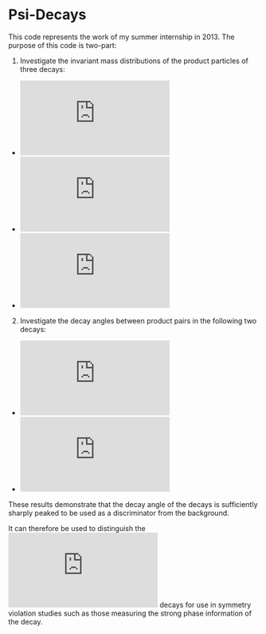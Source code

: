Psi-Decays
==========

This code represents the work of my summer internship in 2013.
The purpose of this code is two-part:

1. Investigate the invariant mass distributions of the product particles of three decays:

  * ![equation](http://latex.codecogs.com/gif.latex?%5Cpsi%283770%29%5Crightarrow%20D%5E0%5Coverline%7BD%7D%5E0)
  * ![equation](http://latex.codecogs.com/gif.latex?B%5E%2B%20%5Crightarrow%20D%5E0%20%5Coverline%7BD%7D%5E0%20K%5E%2B)
  * ![equation](http://latex.codecogs.com/gif.latex?D%5E0%20%5Crightarrow%20K%5E%2BK%5E-K%5E-%5Cpi%5E%2B)

2. Investigate the decay angles between product pairs in the following two decays:

  * ![equation](http://latex.codecogs.com/gif.latex?%5Cpsi%283770%29%5Crightarrow%20D%5E0%5Coverline%7BD%7D%5E0)
  * ![equation](http://latex.codecogs.com/gif.latex?B%20%5Crightarrow%20%28%5Cpsi%283770%29%20%5Crightarrow%20D%5E0%20%5Coverline%7BD%7D%5E0%29%20K)

These results demonstrate that the decay angle of the decays is sufficiently
sharply peaked to be used as a discriminator from the background.

It can therefore be used to distinguish the 
![equation](http://latex.codecogs.com/gif.latex?%5Cpsi%283770%29%5Crightarrow%20D%5E0%5Coverline%7BD%7D%5E0)
decays for use in symmetry violation studies such as those measuring the strong
phase information of the decay.
